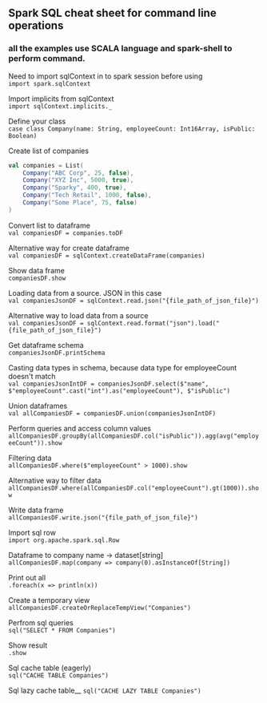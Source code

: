 ## Spark SQL cheat sheet for command line operations
### all the examples use SCALA language and spark-shell to perform command.

Need to import sqlContext in to spark session before using<br>
`import spark.sqlContext`

Import implicits from sqlContext<br>
`import sqlContext.implicits._`

Define your class<br>
`case class Company(name: String, employeeCount: Int16Array, isPublic: Boolean)`

Create list of companies<br>
```scala
val companies = List(
    Company("ABC Corp", 25, false),
    Company("XYZ Inc", 5000, true),
    Company("Sparky", 400, true),
    Company("Tech Retail", 1000, false),
    Company("Some Place", 75, false)
)
```

Convert list to dataframe<br>
`val companiesDF = companies.toDF`

Alternative way for create dataframe<br>
`val companiesDF = sqlContext.createDataFrame(companies)`

Show data frame<br>
`companiesDF.show`

Loading data from a source. JSON in this case<br>
`val companiesJsonDF = sqlContext.read.json("{file_path_of_json_file}")`

Alternative way to load data from a source<br>
`val companiesJsonDF = sqlContext.read.format("json").load("{file_path_of_json_file}")`

Get dataframe schema<br>
`companiesJsonDF.printSchema`

Casting data types in schema, because data type for employeeCount doesn't match<br>
`val companiesJsonIntDF = companiesJsonDF.select($"name", $"employeeCount".cast("int").as("employeeCount"), $"isPublic")`

Union dataframes<br>
`val allCompaniesDF = companiesDF.union(companiesJsonIntDF)`

Perform queries and access column values<br>
`allCompaniesDF.groupBy(allCompaniesDF.col("isPublic")).agg(avg("employeeCount")).show`

Filtering data<br>
`allCompaniesDF.where($"employeeCount" > 1000).show`

Alternative way to filter data<br>
`allCompaniesDF.where(allCompaniesDF.col("employeeCount").gt(1000)).show`

Write data frame<br>
`allCompaniesDF.write.json("{file_path_of_json_file}")`

Import sql row<br>
`import org.apache.spark.sql.Row`

Dataframe to company name -> dataset[string]<br>
`allCompaniesDF.map(company => company(0).asInstanceOf[String])`

Print out all<br>
`.foreach(x => println(x))`

Create a temporary view<br>
`allCompaniesDF.createOrReplaceTempView("Companies")`

Perfrom sql queries<br>
`sql("SELECT * FROM Companies")`

Show result<br>
`.show`

Sql cache table (eagerly)<br>
`sql("CACHE TABLE Companies")`

Sql lazy cache table__
`sql("CACHE LAZY TABLE Companies")`

